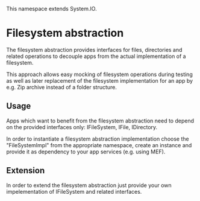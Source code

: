 
This namespace extends System.IO.

# Filesystem abstraction

The filesystem abstraction provides interfaces for files, directories and related operations to decouple apps from the actual implementation of a filesystem.

This approach allows easy mocking of filesystem operations during testing as well as later replacement of the filesystem implementation for an app by e.g. Zip archive
instead of a folder structure.

## Usage

Apps which want to benefit from the filesystem abstraction need to depend on the provided interfaces only: IFileSystem, IFile, IDirectory.

In order to instantiate a filesystem abstraction implementation choose the "FileSystemImpl" from the appropriate namespace, create an instance and 
provide it as dependency to your app services (e.g. using MEF).

## Extension

In order to extend the filesystem abstraction just provide your own impelementation of IFileSystem and related interfaces.



